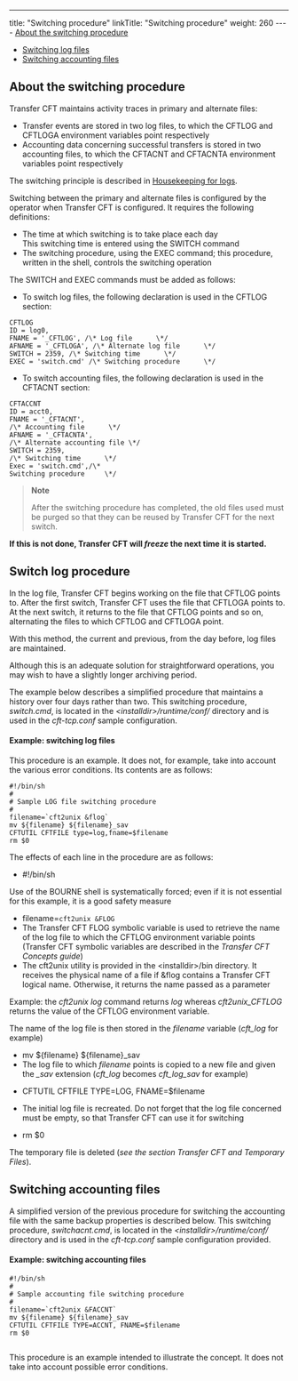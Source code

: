 ---
title: "Switching  procedure"
linkTitle: "Switching procedure"
weight: 260
----   [About
    the switching procedure](#About_the_switching_procedure)
- [Switching
    log files](#Switching_log_procedure)
- [Switching
    accounting files](#Switching_accounting_files)

<span id="About_the_switching_procedure"></span>

## About the switching procedure

Transfer CFT maintains activity traces in primary and alternate files:

- Transfer events
    are stored in two log files, to which the CFTLOG and CFTLOGA environment
    variables point respectively
- Accounting data
    concerning successful transfers is stored in two accounting files, to
    which the CFTACNT and CFTACNTA environment variables point respectively

The switching principle is described in [Housekeeping for logs](../../../../../admin_intro/admin_monitoring_intro/housekeeping_logs).

Switching between the primary and alternate files is configured by the
operator when Transfer CFT is configured. It requires the following definitions:

- The time at which
    switching is to take place each day  
    This switching time is entered using the SWITCH command
- The switching procedure,
    using the EXEC command; this procedure, written in the shell, controls
    the switching operation

The SWITCH and EXEC commands must be added as follows:

- To switch log files,
    the following declaration is used in the CFTLOG section:

```
CFTLOG
ID = log0,
FNAME = '_CFTLOG', /\* Log file      \*/
AFNAME = '_CFTLOGA', /\* Alternate log file      \*/
SWITCH = 2359, /\* Switching time      \*/
EXEC = 'switch.cmd' /\* Switching procedure      \*/
```

- To switch accounting
    files, the following declaration is used in the CFTACNT section:

```
CFTACCNT
ID = acct0,
FNAME = '_CFTACNT',
/\* Accounting file      \*/
AFNAME = '_CFTACNTA',
/\* Alternate accounting file \*/
SWITCH = 2359,
/\* Switching time      \*/
Exec = 'switch.cmd',/\*
Switching procedure     \*/
```

> **Note**
>
> After the switching procedure has completed, the old files used must
> be purged so that they can be reused by Transfer CFT for the next switch.

**If this is not done, Transfer CFT will
*freeze* the next time it is started.**

<span id="Switching_log_procedure"></span>

## Switch log procedure

In the log file, Transfer CFT begins working on the file that CFTLOG
points to. After the first switch, Transfer CFT uses the file that CFTLOGA
points to. At the next switch, it returns to the file that CFTLOG
points and so on, alternating the files to which CFTLOG and CFTLOGA
point.

With this method, the current and previous, from the day before, log
files are maintained.

Although this is an adequate solution for straightforward operations,
you may wish to have a slightly longer archiving period.

The example below describes a simplified procedure that maintains a
history over four days rather than two. This switching procedure, <span id="switch_cmd"></span>*switch.cmd*, is located
in the *&lt;installdir>/runtime/conf/* directory and is used in the *cft-tcp.conf*
sample configuration.

#### Example: switching log files

This procedure is an example. It does not, for example, take into account
the various error conditions. Its contents are as follows:

```
#!/bin/sh
#
# Sample LOG file switching procedure
#
filename=`cft2unix &flog`
mv ${filename} ${filename}_sav
CFTUTIL CFTFILE type=log,fname=$filename
rm $0
```

The effects of each line in the procedure are as follows:

- #!/bin/sh

Use of the BOURNE shell is systematically forced;
even if it is not essential for this example, it is a good safety measure

- filename=`cft2unix
    &FLOG`
- The Transfer
    CFT FLOG symbolic variable is used to retrieve the name of the log file
    to which the CFTLOG environment variable points (Transfer CFT symbolic
    variables are described in the *Transfer CFT Concepts guide*)
- The cft2unix
    utility is provided in the &lt;installdir>/bin directory. It receives the physical
    name of a file if &flog contains a Transfer CFT logical name. Otherwise,
    it returns the name passed as a parameter  
      

Example: the *cft2unix log* command returns *log* whereas
*cft2unix_CFTLOG* returns the value of the CFTLOG environment
variable.

The name of the log file is then stored in the *filename* variable
(*cft_log* for example)

- mv ${filename}
    ${filename}_sav
- The log file
    to which *filename* points is copied to a new file and given the
    *_sav* extension (*cft_log* becomes *cft_log_sav* for example)

<!-- -->

- CFTUTIL CFTFILE
    TYPE=LOG, FNAME=$filename

<!-- -->

- The initial
    log file is recreated. Do not forget that the log file concerned must
    be empty, so that Transfer CFT can use it for switching

<!-- -->

- rm $0

The temporary file is deleted (*see the section Transfer
CFT and Temporary Files*).

<span id="Switching_accounting_files"></span>

## Switching accounting files

A simplified version of the previous procedure for switching the accounting
file with the same backup properties is described below. This switching
procedure, *switchacnt.cmd*, is located in the *&lt;installdir>/runtime/conf/* directory
and is used in the *cft-tcp.conf* sample
configuration provided.

#### Example: switching accounting files

```
#!/bin/sh
#
# Sample accounting file switching procedure
#
filename=`cft2unix &FACCNT`
mv ${filename} ${filename}_sav
CFTUTIL CFTFILE TYPE=ACCNT, FNAME=$filename
rm $0
 
```

This procedure is an example intended to illustrate the concept. It
does not take into account possible error conditions.
